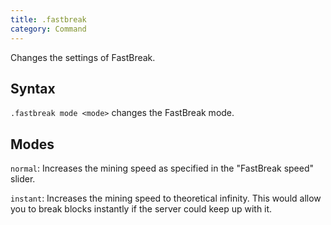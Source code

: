 ```yaml
---
title: .fastbreak
category: Command
---
```

Changes the settings of FastBreak.

## Syntax
`.fastbreak mode <mode>` changes the FastBreak mode.

## Modes
`normal`: Increases the mining speed as specified in the "FastBreak speed" slider.

`instant`: Increases the mining speed to theoretical infinity. This would allow you to break blocks instantly if the server could keep up with it.
